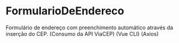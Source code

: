 # FormularioDeEndereco
Formulário de endereço com preenchimento automático através da inserção do CEP. (Consumo da API ViaCEP) (Vue CLI) (Axios)
